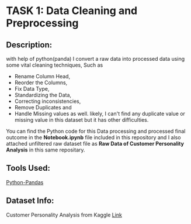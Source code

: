 # TASK 1: Data Cleaning and Preprocessing
## Description: 
with help of python(panda) I convert a raw data into processed data using some vital cleaning techniques, Such as
 + Rename Column Head, 
 + Reorder the Columns, 
 + Fix Data Type, 
 + Standardizing the Data, 
 + Correcting inconsistencies, 
 + Remove Duplicates and 
 + Handle Missing values as well.
likely, I can't find any duplicate value or missing value in this dataset but it has other difficulties.
   
You can find the Python code for this Data processing and processed final outcome in the **Notebook.ipynb** file included in this repository and I also attached unfiltered raw dataset file as **Raw Data of Customer Personality Analysis** in this same repositary.
## Tools Used:
<ins> Python-Pandas <ins/>
## Dataset Info: 
Customer Personality Analysis from Kaggle [Link](https://www.kaggle.com/datasets/imakash3011/customer-personality-analysis)
